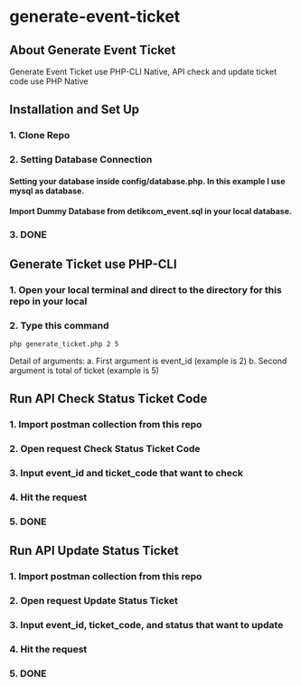# generate-event-ticket

## About Generate Event Ticket

Generate Event Ticket use PHP-CLI Native, API check and update ticket code use PHP Native

## Installation and Set Up

### 1. Clone Repo

### 2. Setting Database Connection

#### Setting your database inside config/database.php. In this example I use mysql as database.

#### Import Dummy Database from detikcom_event.sql in your local database.

### 3. DONE

## Generate Ticket use PHP-CLI

### 1. Open your local terminal and direct to the directory for this repo in your local

### 2. Type this command

```
php generate_ticket.php 2 5
```

Detail of arguments:
a. First argument is event_id (example is 2)
b. Second argument is total of ticket (example is 5)

## Run API Check Status Ticket Code

### 1. Import postman collection from this repo

### 2. Open request Check Status Ticket Code

### 3. Input event_id and ticket_code that want to check

### 4. Hit the request

### 5. DONE

## Run API Update Status Ticket

### 1. Import postman collection from this repo

### 2. Open request Update Status Ticket

### 3. Input event_id, ticket_code, and status that want to update

### 4. Hit the request

### 5. DONE
